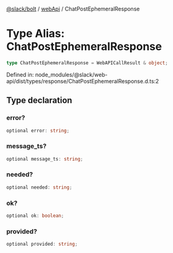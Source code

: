 [@slack/bolt](../../../../index.md) / [webApi](../index.md) / ChatPostEphemeralResponse

# Type Alias: ChatPostEphemeralResponse

```ts
type ChatPostEphemeralResponse = WebAPICallResult & object;
```

Defined in: node\_modules/@slack/web-api/dist/types/response/ChatPostEphemeralResponse.d.ts:2

## Type declaration

### error?

```ts
optional error: string;
```

### message\_ts?

```ts
optional message_ts: string;
```

### needed?

```ts
optional needed: string;
```

### ok?

```ts
optional ok: boolean;
```

### provided?

```ts
optional provided: string;
```
